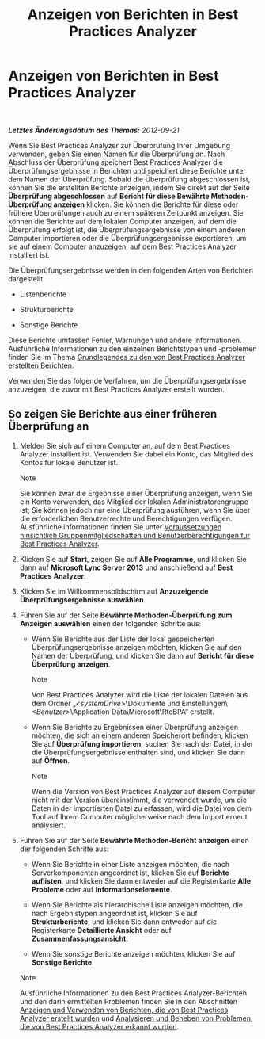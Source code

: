 ﻿---
title: Anzeigen von Berichten in Best Practices Analyzer
TOCTitle: Anzeigen von Berichten in Best Practices Analyzer
ms:assetid: 7217a47b-36b1-4923-81ea-df754cff29bb
ms:mtpsurl: https://technet.microsoft.com/de-de/library/Gg607690(v=OCS.15)
ms:contentKeyID: 49294377
ms.date: 05/19/2016
mtps_version: v=OCS.15
ms.translationtype: HT
---

# Anzeigen von Berichten in Best Practices Analyzer

 

_**Letztes Änderungsdatum des Themas:** 2012-09-21_

Wenn Sie Best Practices Analyzer zur Überprüfung Ihrer Umgebung verwenden, geben Sie einen Namen für die Überprüfung an. Nach Abschluss der Überprüfung speichert Best Practices Analyzer die Überprüfungsergebnisse in Berichten und speichert diese Berichte unter dem Namen der Überprüfung. Sobald die Überprüfung abgeschlossen ist, können Sie die erstellten Berichte anzeigen, indem Sie direkt auf der Seite **Überprüfung abgeschlossen** auf **Bericht für diese Bewährte Methoden-Überprüfung anzeigen** klicken. Sie können die Berichte für diese oder frühere Überprüfungen auch zu einem späteren Zeitpunkt anzeigen. Sie können die Berichte auf dem lokalen Computer anzeigen, auf dem die Überprüfung erfolgt ist, die Überprüfungsergebnisse von einem anderen Computer importieren oder die Überprüfungsergebnisse exportieren, um sie auf einem Computer anzuzeigen, auf dem Best Practices Analyzer installiert ist.

Die Überprüfungsergebnisse werden in den folgenden Arten von Berichten dargestellt:

  - Listenberichte

  - Strukturberichte

  - Sonstige Berichte

Diese Berichte umfassen Fehler, Warnungen und andere Informationen. Ausführliche Informationen zu den einzelnen Berichtstypen und -problemen finden Sie im Thema [Grundlegendes zu den von Best Practices Analyzer erstellten Berichten](lync-server-2013-understanding-reports-created-by-best-practices-analyzer.md).

Verwenden Sie das folgende Verfahren, um die Überprüfungsergebnisse anzuzeigen, die zuvor mit Best Practices Analyzer erstellt wurden.

## So zeigen Sie Berichte aus einer früheren Überprüfung an

1.  Melden Sie sich auf einem Computer an, auf dem Best Practices Analyzer installiert ist. Verwenden Sie dabei ein Konto, das Mitglied des Kontos für lokale Benutzer ist.
    

    > [!NOTE]
    > Sie können zwar die Ergebnisse einer Überprüfung anzeigen, wenn Sie ein Konto verwenden, das Mitglied der lokalen Administratorengruppe ist; Sie können jedoch nur eine Überprüfung ausführen, wenn Sie über die erforderlichen Benutzerrechte und Berechtigungen verfügen. Ausführliche informationen finden Sie unter <A href="lync-server-2013-group-memberships-and-user-rights-requirements-for-best-practices-analyzer.md">Voraussetzungen hinsichtlich Gruppenmitgliedschaften und Benutzerberechtigungen für Best Practices Analyzer</A>.



2.  Klicken Sie auf **Start**, zeigen Sie auf **Alle Programme**, und klicken Sie dann auf **Microsoft Lync Server 2013** und anschließend auf **Best Practices Analyzer**.

3.  Klicken Sie im Willkommensbildschirm auf **Anzuzeigende Überprüfungsergebnisse auswählen**.

4.  Führen Sie auf der Seite **Bewährte Methoden-Überprüfung zum Anzeigen auswählen** einen der folgenden Schritte aus:
    
      - Wenn Sie Berichte aus der Liste der lokal gespeicherten Überprüfungsergebnisse anzeigen möchten, klicken Sie auf den Namen der Überprüfung, und klicken Sie dann auf **Bericht für diese Überprüfung anzeigen**.
        

        > [!NOTE]
        > Von Best Practices Analyzer wird die Liste der lokalen Dateien aus dem Ordner „<EM>&lt;systemDrive&gt;</EM>\Dokumente und Einstellungen\\<EM>&lt;Benutzer&gt;</EM>\Application Data\Microsoft\RtcBPA“ erstellt.

    
      - Wenn Sie Berichte zu Ergebnissen einer Überprüfung anzeigen möchten, die sich an einem anderen Speicherort befinden, klicken Sie auf **Überprüfung importieren**, suchen Sie nach der Datei, in der die Überprüfungsergebnisse enthalten sind, und klicken Sie dann auf **Öffnen**.
        

        > [!NOTE]
        > Wenn die Version von Best Practices Analyzer auf diesem Computer nicht mit der Version übereinstimmt, die verwendet wurde, um die Daten in der importierten Datei zu erfassen, wird die Datei von dem Tool auf Ihrem Computer möglicherweise nach dem Import erneut analysiert.



5.  Führen Sie auf der Seite **Bewährte Methoden-Bericht anzeigen** einen der folgenden Schritte aus:
    
      - Wenn Sie Berichte in einer Liste anzeigen möchten, die nach Serverkomponenten angeordnet ist, klicken Sie auf **Berichte auflisten**, und klicken Sie dann entweder auf die Registerkarte **Alle Probleme** oder auf **Informationselemente**.
    
      - Wenn Sie Berichte als hierarchische Liste anzeigen möchten, die nach Ergebnistypen angeordnet ist, klicken Sie auf **Strukturberichte**, und klicken Sie dann entweder auf die Registerkarte **Detaillierte Ansicht** oder auf **Zusammenfassungsansicht**.
    
      - Wenn Sie sonstige Berichte anzeigen möchten, klicken Sie auf **Sonstige Berichte**.
    

    > [!NOTE]
    > Ausführliche Informationen zu den Best Practices Analyzer-Berichten und den darin ermittelten Problemen finden Sie in den Abschnitten <A href="lync-server-2013-viewing-and-working-with-reports-created-by-best-practices-analyzer.md">Anzeigen und Verwenden von Berichten, die von Best Practices Analyzer erstellt wurden</A> und <A href="lync-server-2013-analyzing-and-resolving-issues-identified-by-best-practices-analyzer.md">Analysieren und Beheben von Problemen, die von Best Practices Analyzer erkannt wurden</A>.


